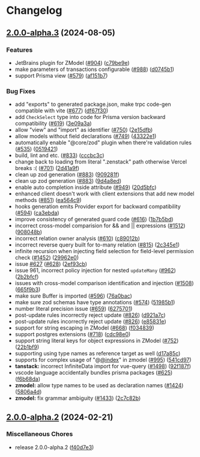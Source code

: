 # Changelog

## [2.0.0-alpha.3](https://github.com/irvinzz/zenstack/compare/v2.0.0-alpha.2...v2.0.0-alpha.3) (2024-08-05)


### Features

* JetBrains plugin for ZModel ([#904](https://github.com/irvinzz/zenstack/issues/904)) ([c79be9e](https://github.com/irvinzz/zenstack/commit/c79be9eb7f6b602bc84214bded2b927935b6273a))
* make parameters of transactions configurable ([#988](https://github.com/irvinzz/zenstack/issues/988)) ([d0745b1](https://github.com/irvinzz/zenstack/commit/d0745b149a5ce6abfef546de0b9243ddc4f6e765))
* support Prisma view ([#579](https://github.com/irvinzz/zenstack/issues/579)) ([af151b7](https://github.com/irvinzz/zenstack/commit/af151b7b311ee96b626376b8a17103b18c261f65))


### Bug Fixes

* add "exports" to generated package.json, make trpc code-gen compatible with vite ([#677](https://github.com/irvinzz/zenstack/issues/677)) ([df67f30](https://github.com/irvinzz/zenstack/commit/df67f301119db23e5048464de2f73bff1a2adffc))
* add `CheckSelect` type into code for Prisma version backward compatibility ([#619](https://github.com/irvinzz/zenstack/issues/619)) ([3e09a3a](https://github.com/irvinzz/zenstack/commit/3e09a3a6646ae0f6e393cc0f92991c9b5d0c4d29))
* allow "view" and "import" as identifier ([#750](https://github.com/irvinzz/zenstack/issues/750)) ([2e15dfb](https://github.com/irvinzz/zenstack/commit/2e15dfb747fa871a5b25661e3e320a1a5f3cc92a))
* allow models without field declarations ([#749](https://github.com/irvinzz/zenstack/issues/749)) ([43322e1](https://github.com/irvinzz/zenstack/commit/43322e111adfc7d888aa8dc04445a5b0f8c2dbcc))
* automatically enable "@core/zod" plugin when there're validation rules ([#535](https://github.com/irvinzz/zenstack/issues/535)) ([0519421](https://github.com/irvinzz/zenstack/commit/05194219f28e49ee11d1a1bd9a78146e9b76eada))
* build, lint and etc. ([#833](https://github.com/irvinzz/zenstack/issues/833)) ([cccbc3c](https://github.com/irvinzz/zenstack/commit/cccbc3c82ad522d40bc76ad7b84b1305d378b1db))
* change back to loading from literal ".zenstack" path otherwise Vercel breaks :( ([#701](https://github.com/irvinzz/zenstack/issues/701)) ([2d41a9f](https://github.com/irvinzz/zenstack/commit/2d41a9fcffab2fa228356a5cc45b4c2ecd62fd63))
* clean up zod generation ([#883](https://github.com/irvinzz/zenstack/issues/883)) ([909281f](https://github.com/irvinzz/zenstack/commit/909281f8090734322c0cab09d0187b6b5e813c9a))
* clean up zod generation ([#883](https://github.com/irvinzz/zenstack/issues/883)) ([9d4a8ed](https://github.com/irvinzz/zenstack/commit/9d4a8ede7d42d1966fd5a12d64a5992092f4bc7d))
* enable auto completion inside attribute ([#949](https://github.com/irvinzz/zenstack/issues/949)) ([20d5bfc](https://github.com/irvinzz/zenstack/commit/20d5bfc506a42b520eb1cf390149b7afc7c38701))
* enhanced client doesn't work with client extensions that add new model methods ([#851](https://github.com/irvinzz/zenstack/issues/851)) ([ea564c9](https://github.com/irvinzz/zenstack/commit/ea564c93e9ca2a888c0e53216633d66c733f6beb))
* hooks generation emits Provider export for backward compatibility ([#594](https://github.com/irvinzz/zenstack/issues/594)) ([ca3ebda](https://github.com/irvinzz/zenstack/commit/ca3ebdae4e213d3901bb5834fd9ebf1217da94a7))
* improve consistency of generated guard code ([#616](https://github.com/irvinzz/zenstack/issues/616)) ([1b7b5bd](https://github.com/irvinzz/zenstack/commit/1b7b5bda3f5106d31b7f5e70be27158fb8217600))
* incorrect cross-model comparision for && and || expressions ([#1512](https://github.com/irvinzz/zenstack/issues/1512)) ([908048b](https://github.com/irvinzz/zenstack/commit/908048b01430ff6552e8df558d5b5905136ea5cc))
* incorrect relation owner analysis ([#610](https://github.com/irvinzz/zenstack/issues/610)) ([c89012b](https://github.com/irvinzz/zenstack/commit/c89012bcb8d32588cc7f5a1df19088292e571cec))
* incorrect reverse query built for to-many relation ([#815](https://github.com/irvinzz/zenstack/issues/815)) ([2c345e1](https://github.com/irvinzz/zenstack/commit/2c345e1d4fe7274b7a08c1178afccede1d694327))
* infinite recursion when injecting field selection for field-level permission check ([#1452](https://github.com/irvinzz/zenstack/issues/1452)) ([29962e0](https://github.com/irvinzz/zenstack/commit/29962e0b48a73ae6d42f43f2575048ba9cf6a953))
* issue [#627](https://github.com/irvinzz/zenstack/issues/627) ([#628](https://github.com/irvinzz/zenstack/issues/628)) ([2ef93cb](https://github.com/irvinzz/zenstack/commit/2ef93cb932e7aed6923cd3d7e69069d0c9ff161b))
* issue 961, incorrect policy injection for nested `updateMany` ([#962](https://github.com/irvinzz/zenstack/issues/962)) ([2b2bfcf](https://github.com/irvinzz/zenstack/commit/2b2bfcff965f9a70ff2764e6fbc7613b6f061685))
* issues with cross-model comparison identification and injection ([#1508](https://github.com/irvinzz/zenstack/issues/1508)) ([665f9b3](https://github.com/irvinzz/zenstack/commit/665f9b33b58acc5170c4ccb8e73be525fbb89734))
* make sure Buffer is imported ([#596](https://github.com/irvinzz/zenstack/issues/596)) ([76a0bac](https://github.com/irvinzz/zenstack/commit/76a0bac9c63707baf34a072e398b63156c1e0640))
* make sure zod schemas have type annotations ([#574](https://github.com/irvinzz/zenstack/issues/574)) ([51985b1](https://github.com/irvinzz/zenstack/commit/51985b1279dca8e82a7275330a7b6597f37d15a4))
* number literal precision issue ([#659](https://github.com/irvinzz/zenstack/issues/659)) ([6275701](https://github.com/irvinzz/zenstack/commit/627570166f858488aa7fb6a6291fccfadb0d9f9f))
* post-update rules incorrectly reject update ([#826](https://github.com/irvinzz/zenstack/issues/826)) ([d921a7c](https://github.com/irvinzz/zenstack/commit/d921a7ca6bef0341ccf5bc50e195156695129e7f))
* post-update rules incorrectly reject update ([#826](https://github.com/irvinzz/zenstack/issues/826)) ([e85831e](https://github.com/irvinzz/zenstack/commit/e85831e98d08a433febb5a8fecf8d539150ced08))
* support for string escaping in ZModel ([#668](https://github.com/irvinzz/zenstack/issues/668)) ([f034839](https://github.com/irvinzz/zenstack/commit/f034839867fa438da866bd87548b4a18246dee21))
* support postgres extensions ([#718](https://github.com/irvinzz/zenstack/issues/718)) ([cdc98e0](https://github.com/irvinzz/zenstack/commit/cdc98e08224a23ea3f6e5d620c11c90a34ed6435))
* support string literal keys for object expressions in ZModel ([#752](https://github.com/irvinzz/zenstack/issues/752)) ([22b1bf9](https://github.com/irvinzz/zenstack/commit/22b1bf9ddd4062000f2cd7d183e004dd3d5917c6))
* supporting using type names as reference target as well ([d17a85c](https://github.com/irvinzz/zenstack/commit/d17a85c1020d616085e7957816c17d7481894169))
* supports for complex usage of "@[@index](https://github.com/index)" in zmodel ([#995](https://github.com/irvinzz/zenstack/issues/995)) ([541cd97](https://github.com/irvinzz/zenstack/commit/541cd973081cbbf2d9e2e571ee8f971bc859150c))
* **tanstack:** incorrect InfiniteData import for vue-query ([#1498](https://github.com/irvinzz/zenstack/issues/1498)) ([92f187f](https://github.com/irvinzz/zenstack/commit/92f187f9190517df5baca795f12386c12c6694e9))
* vscode language accidentally bundles prisma packages  ([#625](https://github.com/irvinzz/zenstack/issues/625)) ([f6b68da](https://github.com/irvinzz/zenstack/commit/f6b68dabc9e089230bc6d8f8e802e8fbc43a8a69))
* **zmodel:** allow type names to be used as declaration names ([#1424](https://github.com/irvinzz/zenstack/issues/1424)) ([5806a4d](https://github.com/irvinzz/zenstack/commit/5806a4dc4585293e1da746bdc1485c54d7e993b7))
* **zmodel:** fix grammar ambiguity ([#1433](https://github.com/irvinzz/zenstack/issues/1433)) ([2c7c82b](https://github.com/irvinzz/zenstack/commit/2c7c82b29f54a7df4752aa74dfcda2c8f0a69a24))

## [2.0.0-alpha.2](https://github.com/zenstackhq/zenstack/compare/v2.0.0-alpha.1...v2.0.0-alpha.2) (2024-02-21)


### Miscellaneous Chores

* release 2.0.0-alpha.2 ([f40d7e3](https://github.com/zenstackhq/zenstack/commit/f40d7e3718d4210137a2e131d28b5491d065b914))
